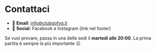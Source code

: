# Contattaci
- 📧 **Email:** info@clubgofvg.it
- 📱 **Social:** Facebook e Instagram (link nel footer)

Se vuoi provare, passa in una delle sedi il **martedì alle 20:00**. La prima partita è sempre la più importante 😉